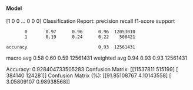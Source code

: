#### Model
[1 0 0 ... 0 0 0]
Classification Report:
              precision    recall  f1-score   support

           0       0.97      0.96      0.96  12053010
           1       0.19      0.24      0.22    508421

    accuracy                           0.93  12561431
   macro avg       0.58      0.60      0.59  12561431
weighted avg       0.94      0.93      0.93  12561431

Accuracy: 0.928404733505283
Confusion Matrix:
[[11537811   515199]
 [  384140   124281]]
Confusion Matrix (%):
[[91.85108767  4.10143558]
 [ 3.05809107  0.98938568]]
